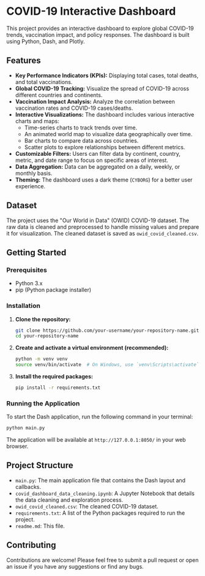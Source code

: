 # COVID-19 Interactive Dashboard

This project provides an interactive dashboard to explore global COVID-19 trends, vaccination impact, and policy responses. The dashboard is built using Python, Dash, and Plotly.

## Features

*   **Key Performance Indicators (KPIs):**  Displaying total cases, total deaths, and total vaccinations.
*   **Global COVID-19 Tracking:** Visualize the spread of COVID-19 across different countries and continents.
*   **Vaccination Impact Analysis:** Analyze the correlation between vaccination rates and COVID-19 cases/deaths.
*   **Interactive Visualizations:** The dashboard includes various interactive charts and maps:
    *   Time-series charts to track trends over time.
    *   An animated world map to visualize data geographically over time.
    *   Bar charts to compare data across countries.
    *   Scatter plots to explore relationships between different metrics.
*   **Customizable Filters:** Users can filter data by continent, country, metric, and date range to focus on specific areas of interest.
*   **Data Aggregation:** Data can be aggregated on a daily, weekly, or monthly basis.
*   **Theming:** The dashboard uses a dark theme (`CYBORG`) for a better user experience.

## Dataset

The project uses the "Our World in Data" (OWID) COVID-19 dataset. The raw data is cleaned and preprocessed to handle missing values and prepare it for visualization. The cleaned dataset is saved as `owid_covid_cleaned.csv`.

## Getting Started

### Prerequisites

*   Python 3.x
*   pip (Python package installer)

### Installation

1.  **Clone the repository:**
    ```bash
    git clone https://github.com/your-username/your-repository-name.git
    cd your-repository-name
    ```

2.  **Create and activate a virtual environment (recommended):**
    ```bash
    python -m venv venv
    source venv/bin/activate  # On Windows, use `venv\Scripts\activate`
    ```

3.  **Install the required packages:**
    ```bash
    pip install -r requirements.txt
    ```

### Running the Application

To start the Dash application, run the following command in your terminal:

```bash
python main.py
```

The application will be available at `http://127.0.0.1:8050/` in your web browser.

## Project Structure

*   `main.py`: The main application file that contains the Dash layout and callbacks.
*   `covid_dashboard_data_cleaning.ipynb`: A Jupyter Notebook that details the data cleaning and exploration process.
*   `owid_covid_cleaned.csv`: The cleaned COVID-19 dataset.
*   `requirements.txt`: A list of the Python packages required to run the project.
*   `readme.md`: This file.

## Contributing

Contributions are welcome! Please feel free to submit a pull request or open an issue if you have any suggestions or find any bugs.
